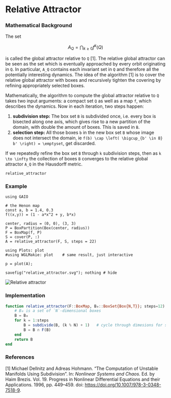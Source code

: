 # Relative Attractor

### Mathematical Background
The set 
```math
A_Q = \bigcap_{k \geq 0} f^k(Q)
```
is called the global attractor relative to ``Q`` [1].
The relative global attractor can be seen as the set which is eventually approached by every orbit originating in ``Q``. In particular, ``A_Q`` contains each invariant set in ``Q`` and therefore all the potentially interesting dynamics. 
The idea of the algorithm [1] is to cover the relative global attractor with boxes and recursively tighten the covering by refining appropriately selected boxes.

Mathematically, the algorithm to compute the global attractor relative to ``Q`` takes two input arguments: a compact set ``Q`` as well as a map ``f``, which describes the dynamics. Now in each iteration, two steps happen:
1. **subdivision step:** The box set `B` is subdivided once, i.e. every box is bisected along one axis, which gives rise to a new partition of the domain, with double the amount of boxes. This is saved in `B`. 
2. **selection step:** All those boxes `b` in the new box set `B` whose image does not intersect the domain, ie ``f(b) \cap \left( \bigcup_{b' \in B} b' \right) = \emptyset``, get discarded. 

If we repeatedly refine the box set `B` through ``k`` subdivision steps, then as ``k \to \infty`` the collection of boxes ``B`` converges to the relative global attractor ``A_Q`` in the Hausdorff metric.

```@docs
relative_attractor
```

### Example

```@example 1
using GAIO

# the Henon map
const a, b = 1.4, 0.3
f((x,y)) = (1 - a*x^2 + y, b*x)

center, radius = (0, 0), (3, 3)
P = BoxPartition(Box(center, radius))
F = BoxMap(f, P)
S = cover(P, :)
A = relative_attractor(F, S, steps = 22)

using Plots: plot
#using WGLMakie: plot    # same result, just interactive

p = plot(A);

savefig("relative_attractor.svg"); nothing # hide
```

![Relative attractor](relative_attractor.svg)

### Implementation

```julia
function relative_attractor(F::BoxMap, B₀::BoxSet{Box{N,T}}; steps=12) where {N,T}
    # B₀ is a set of `N`-dimensional boxes
    B = B₀
    for k = 1:steps
        B = subdivide(B, (k % N) + 1)   # cycle through dimesions for subdivision
        B = B ∩ F(B)
    end
    return B
end
```

### References

[1] Michael Dellnitz and Adreas Hohmann. “The Computation of Unstable Manifolds Using Subdivision”. In: _Nonlinear Systems and Chaos_. Ed. by Haim Brezis. Vol. 19. Progress in Nonlinear Differential Equations and their Applications. 1996, pp. 449–459. doi: https://doi.org/10.1007/978-3-0348-7518-9.

